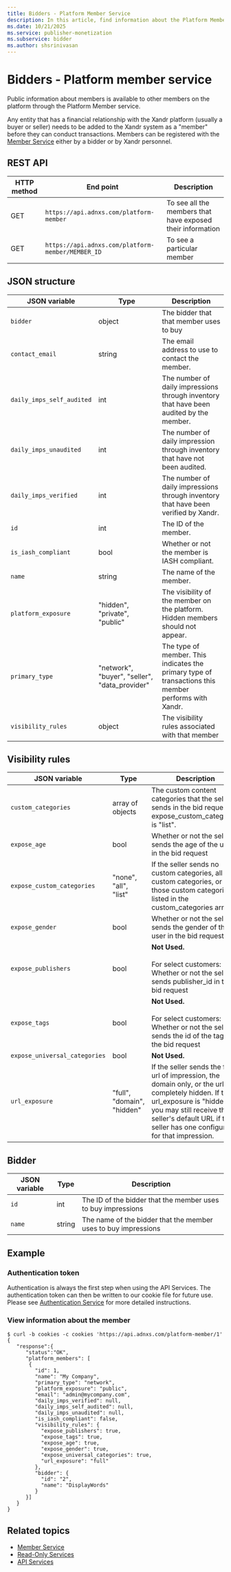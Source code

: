 ```yaml
---
title: Bidders - Platform Member Service
description: In this article, find information about the Platform Member service and the variables associated with it along with an example.
ms.date: 10/21/2025
ms.service: publisher-monetization
ms.subservice: bidder
ms.author: shsrinivasan
---
```


# Bidders - Platform member service

Public information about members is available to other members on the platform through the Platform Member service.

Any entity that has a financial relationship with the Xandr platform (usually a buyer or seller) needs to be added to the Xandr system as a "member" before they can conduct transactions. Members can be registered with the [Member Service](member-service.md) either by a bidder or by Xandr personnel.

## REST API

| HTTP method | End point | Description |
|---|---|---|
| GET  | `https://api.adnxs.com/platform-member` | To see all the members that have exposed their information |
| GET | `https://api.adnxs.com/platform-member/MEMBER_ID` | To see a particular member |

## JSON structure

| JSON variable | Type | Description |
|---|---|---|
| `bidder` | object | The bidder that that member uses to buy |
| `contact_email` | string | The email address to use to contact the member. |
| `daily_imps_self_audited` | int | The number of daily impressions through inventory that have been audited by the member. |
| `daily_imps_unaudited` | int | The number of daily impression through inventory that have not been audited. |
| `daily_imps_verified` | int | The number of daily impressions through inventory that have been verified by Xandr. |
| `id` | int | The ID of the member. |
| `is_iash_compliant` | bool | Whether or not the member is IASH compliant. |
| `name` | string | The name of the member. |
| `platform_exposure` | "hidden", "private", "public" | The visibility of the member on the platform. Hidden members should not appear. |
| `primary_type` | "network", "buyer", "seller", "data_provider" | The type of member. This indicates the primary type of transactions this member performs with Xandr. |
| `visibility_rules` | object | The visibility rules associated with that member |

## Visibility rules

| JSON variable | Type | Description |
|---|---|---|
| `custom_categories` | array of objects | The custom content categories that the seller sends in the bid request, if expose_custom_categories is "list". |
| `expose_age` | bool | Whether or not the seller sends the age of the user in the bid request |
| `expose_custom_categories` | "none", "all", "list" | If the seller sends no custom categories, all custom categories, or only those custom categories listed in the custom_categories array. |
| `expose_gender` | bool | Whether or not the seller sends the gender of the user in the bid request |
| `expose_publishers` | bool | **Not Used.** <br><br> For select customers: Whether or not the seller sends publisher_id in the bid request  |
| `expose_tags` | bool | **Not Used.** <br><br> For select customers: Whether or not the seller sends the id of the tag in the bid request |
| `expose_universal_categories` | bool | **Not Used.** |
| `url_exposure` | "full", "domain", "hidden" | If the seller sends the full url of impression, the domain only, or the url is completely hidden. If the url_exposure is "hidden", you may still receive the seller's default URL if the seller has one configured for that impression. |

## Bidder

| JSON variable | Type | Description |
|---|---|---|
| `id` | int | The ID of the bidder that the member uses to buy impressions |
| `name` | string | The name of the bidder that the member uses to buy impressions |

## Example

### Authentication token

Authentication is always the first step when using the API Services. The authentication token can then be written to our cookie file for future use. Please see [Authentication Service](authentication-service.md) for more detailed instructions.

### View information about the member

```
$ curl -b cookies -c cookies 'https://api.adnxs.com/platform-member/1'
{
   "response":{
      "status":"OK",
      "platform_members": [
       {
         "id": 1,
         "name": "My Company",
         "primary_type": "network",
         "platform_exposure": "public",
         "email": "admin@mycompany.com",
         "daily_imps_verified": null,
         "daily_imps_self_audited": null,
         "daily_imps_unaudited": null,
         "is_iash_compliant": false,
         "visibility_rules": {
           "expose_publishers": true,
           "expose_tags": true,
           "expose_age": true,
           "expose_gender": true,
           "expose_universal_categories": true,
           "url_exposure": "full"
         },
         "bidder": {
           "id": "2",
           "name": "DisplayWords"
         }
      }]
   }
}
```

## Related topics

- [Member Service](member-service.md)
- [Read-Only Services](read-only-services.md)
- [API Services](api-services.md)
